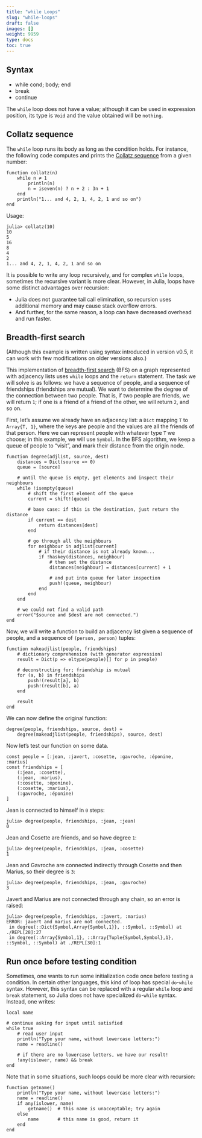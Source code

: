 ```yaml
---
title: "while Loops"
slug: "while-loops"
draft: false
images: []
weight: 9959
type: docs
toc: true
---
```


## Syntax
- while cond; body; end
- break
- continue

The `while` loop does not have a value; although it can be used in expression position, its type is `Void` and the value obtained will be `nothing`.

## Collatz sequence
The `while` loop runs its body as long as the condition holds. For instance, the following code computes and prints the [Collatz sequence](https://en.wikipedia.org/wiki/Collatz_conjecture) from a given number:

    function collatz(n)
        while n ≠ 1
            println(n)
            n = iseven(n) ? n ÷ 2 : 3n + 1
        end
        println("1... and 4, 2, 1, 4, 2, 1 and so on")
    end

Usage:

    julia> collatz(10)
    10
    5
    16
    8
    4
    2
    1... and 4, 2, 1, 4, 2, 1 and so on

It is possible to write any loop recursively, and for complex `while` loops, sometimes the recursive variant is more clear. However, in Julia, loops have some distinct advantages over recursion:

- Julia does not guarantee tail call elimination, so recursion uses additional memory and may cause stack overflow errors.
- And further, for the same reason, a loop can have decreased overhead and run faster.

## Breadth-first search
<!-- if version [gte 0.5.0] -->

(Although this example is written using syntax introduced in version v0.5, it can work with few modifications on older versions also.)

This implementation of [breadth-first search](https://en.wikipedia.org/wiki/Breadth-first_search) (BFS) on a graph represented with adjacency lists uses `while` loops and the `return` statement. The task we will solve is as follows: we have a sequence of people, and a sequence of friendships (friendships are mutual). We want to determine the degree of the connection between two people. That is, if two people are friends, we will return `1`; if one is a friend of a friend of the other, we will return `2`, and so on.

First, let’s assume we already have an adjacency list: a `Dict` mapping `T` to `Array{T, 1}`, where the keys are people and the values are all the friends of that person. Here we can represent people with whatever type `T` we choose; in this example, we will use `Symbol`. In the BFS algorithm, we keep a queue of people to “visit”, and mark their distance from the origin node.

    function degree(adjlist, source, dest)
        distances = Dict(source => 0)
        queue = [source]

        # until the queue is empty, get elements and inspect their neighbours
        while !isempty(queue)
            # shift the first element off the queue
            current = shift!(queue)

            # base case: if this is the destination, just return the distance
            if current == dest
                return distances[dest]
            end

            # go through all the neighbours
            for neighbour in adjlist[current]
                # if their distance is not already known...
                if !haskey(distances, neighbour)
                    # then set the distance
                    distances[neighbour] = distances[current] + 1

                    # and put into queue for later inspection
                    push!(queue, neighbour)
                end
            end
        end

        # we could not find a valid path
        error("$source and $dest are not connected.")
    end

Now, we will write a function to build an adjacency list given a sequence of people, and a sequence of `(person, person)` tuples:

    function makeadjlist(people, friendships)
        # dictionary comprehension (with generator expression)
        result = Dict(p => eltype(people)[] for p in people)

        # deconstructing for; friendship is mutual
        for (a, b) in friendships
            push!(result[a], b)
            push!(result[b], a)
        end

        result
    end

We can now define the original function:

    degree(people, friendships, source, dest) =
        degree(makeadjlist(people, friendships), source, dest)

Now let’s test our function on some data.

    const people = [:jean, :javert, :cosette, :gavroche, :éponine, :marius]
    const friendships = [
        (:jean, :cosette),
        (:jean, :marius),
        (:cosette, :éponine),
        (:cosette, :marius),
        (:gavroche, :éponine)
    ]

Jean is connected to himself in `0` steps:

    julia> degree(people, friendships, :jean, :jean)
    0

Jean and Cosette are friends, and so have degree `1`:

    julia> degree(people, friendships, :jean, :cosette)
    1

Jean and Gavroche are connected indirectly through Cosette and then Marius, so their degree is `3`:

    julia> degree(people, friendships, :jean, :gavroche)
    3

Javert and Marius are not connected through any chain, so an error is raised:

    julia> degree(people, friendships, :javert, :marius)
    ERROR: javert and marius are not connected.
     in degree(::Dict{Symbol,Array{Symbol,1}}, ::Symbol, ::Symbol) at ./REPL[28]:27
     in degree(::Array{Symbol,1}, ::Array{Tuple{Symbol,Symbol},1}, ::Symbol, ::Symbol) at ./REPL[30]:1

<!-- end version if -->

## Run once before testing condition
Sometimes, one wants to run some initialization code once before testing a condition. In certain other languages, this kind of loop has special `do`-`while` syntax. However, this syntax can be replaced with a regular `while` loop and `break` statement, so Julia does not have specialized `do`-`while` syntax. Instead, one writes:

    local name

    # continue asking for input until satisfied
    while true
        # read user input
        println("Type your name, without lowercase letters:")
        name = readline()

        # if there are no lowercase letters, we have our result!
        !any(islower, name) && break
    end

Note that in some situations, such loops could be more clear with recursion:

    function getname()
        println("Type your name, without lowercase letters:")
        name = readline()
        if any(islower, name)
            getname()  # this name is unacceptable; try again
        else
            name       # this name is good, return it
        end
    end

